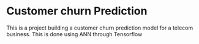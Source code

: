 # Customer churn Prediction

This is a project building a customer churn prediction model for a telecom business. This is done using ANN through Tensorflow
